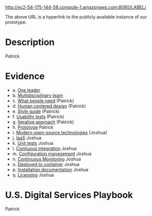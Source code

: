 http://ec2-54-175-144-58.compute-1.amazonaws.com:8080/LABEL/

The above URL is a hyperlink to the publicly available instance of our prototype.

# Description #

Patrick

# Evidence #

* a. [One leader](https://projects.semanticbits.com/confluence/display/LABEL/Team)
* b. [Multidisciplinary team](https://projects.semanticbits.com/confluence/display/LABEL/Team)
* c. [What people need]() (Patrick)
* d. [Human centered design]() (Patrick)
* e. [Style guide]() (Patrick)
* f. [Usability tests]() (Patrick)
* g. [Iterative approach]() (Patrick)
* h. [Prototype]() Patrick
* i. [Modern open-source technologies]() (Joshua)
* j. [IaaS]() Joshua
* k. [Unit tests]() Joshua
* l. [Contiuous integration]() Joshua
* m. [Configuration management]() Joshua
* n. [Continuous Monitoring]() Joshua
* o. [Deployed to container]() Joshua
* p. [Installation documentation]() Joshua
* q. [Licensing]() Joshua

# U.S. Digital Services Playbook #

Patrick
